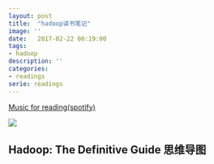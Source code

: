 ```yaml
---
layout: post
title:  "hadoop读书笔记"
image: ''
date:   2017-02-22 00:19:00
tags:
- hadoop
description: ''
categories:
- readings
serie: readings
---
```



<p class="music-read"><a href="https://y.qq.com/portal/song/5237810_num.html?ADTAG=h5_playsong&no_redirect=1">Music for reading(spotify)</a></p>

<img src="/land-ml/assets/img/hadoop/hadoop.jpeg">

## Hadoop: The Definitive Guide 思维导图

<img src="/land-ml/assets/img/hadoop/mm_hadoop_the_definitive_guide.png" alt="">
